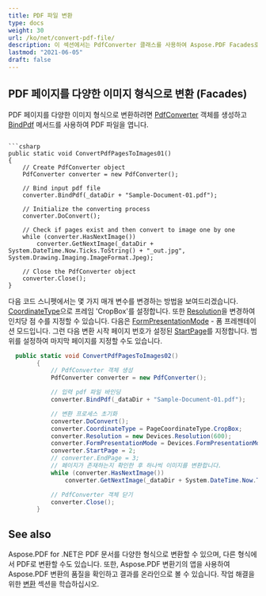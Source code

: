 ```yaml
---
title: PDF 파일 변환
type: docs
weight: 30
url: /ko/net/convert-pdf-file/
description: 이 섹션에서는 PdfConverter 클래스를 사용하여 Aspose.PDF Facades로 PDF 파일을 변환하는 방법을 설명합니다.
lastmod: "2021-06-05"
draft: false
---
```


## PDF 페이지를 다양한 이미지 형식으로 변환 (Facades)

PDF 페이지를 다양한 이미지 형식으로 변환하려면 [PdfConverter](https://reference.aspose.com/pdf/net/aspose.pdf.facades/pdfconverter) 객체를 생성하고 [BindPdf](https://reference.aspose.com/pdf/net/aspose.pdf.facades.facade/bindpdf/methods/3) 메서드를 사용하여 PDF 파일을 엽니다.
``` 그 후, 초기화 작업을 위해 [DoConvert](https://reference.aspose.com/pdf/net/aspose.pdf.facades/pdfconverter/methods/doconvert) 메서드를 호출해야 합니다. 그런 다음, [HasNextImage](https://reference.aspose.com/pdf/net/aspose.pdf.facades/pdfconverter/methods/hasnextimage) 및 [GetNextImage](https://reference.aspose.com/pdf/net/aspose.pdf.facades.pdfconverter/getnextimage/methods/6) 메서드를 사용하여 모든 페이지를 순회할 수 있습니다. [GetNextImage](https://reference.aspose.com/pdf/net/aspose.pdf.facades.pdfconverter/getnextimage/methods/6) 메서드는 특정 페이지의 이미지를 생성할 수 있게 해줍니다. 이 메서드에 ImageFormat을 전달하여 JPEG, GIF 또는 PNG 등 특정 유형의 이미지를 생성해야 합니다. 마지막으로, [PdfConverter](https://reference.aspose.com/pdf/net/aspose.pdf.facades/pdfconverter) 클래스의 [Close](https://reference.aspose.com/pdf/net/aspose.pdf.facades/pdfconverter/methods/close) 메서드를 호출하십시오. 다음 코드 스니펫은 PDF 페이지를 이미지로 변환하는 방법을 보여줍니다.

```csharp
public static void ConvertPdfPagesToImages01()
{
    // Create PdfConverter object
    PdfConverter converter = new PdfConverter();

    // Bind input pdf file
    converter.BindPdf(_dataDir + "Sample-Document-01.pdf");

    // Initialize the converting process
    converter.DoConvert();

    // Check if pages exist and then convert to image one by one
    while (converter.HasNextImage())
        converter.GetNextImage(_dataDir + System.DateTime.Now.Ticks.ToString() + "_out.jpg", System.Drawing.Imaging.ImageFormat.Jpeg);

    // Close the PdfConverter object
    converter.Close();
}
```
다음 코드 스니펫에서는 몇 가지 매개 변수를 변경하는 방법을 보여드리겠습니다. [CoordinateType](https://reference.aspose.com/pdf/net/aspose.pdf.facades/pdfconverter/properties/coordinatetype)으로 프레임 'CropBox'를 설정합니다. 또한 [Resolution](https://reference.aspose.com/pdf/net/aspose.pdf.facades/pdfconverter/properties/resolution)을 변경하여 인치당 점 수를 지정할 수 있습니다. 다음은 [FormPresentationMode](https://reference.aspose.com/pdf/net/aspose.pdf.facades/pdfconverter/properties/formpresentationmode) - 폼 프레젠테이션 모드입니다. 그런 다음 변환 시작 페이지 번호가 설정된 [StartPage](https://reference.aspose.com/pdf/net/aspose.pdf.facades/pdfconverter/properties/startpage)를 지정합니다. 범위를 설정하여 마지막 페이지를 지정할 수도 있습니다.

```csharp
  public static void ConvertPdfPagesToImages02()
        {
            // PdfConverter 객체 생성
            PdfConverter converter = new PdfConverter();

            // 입력 pdf 파일 바인딩
            converter.BindPdf(_dataDir + "Sample-Document-01.pdf");

            // 변환 프로세스 초기화
            converter.DoConvert();
            converter.CoordinateType = PageCoordinateType.CropBox;
            converter.Resolution = new Devices.Resolution(600);
            converter.FormPresentationMode = Devices.FormPresentationMode.Production;
            converter.StartPage = 2;
            // converter.EndPage = 3;
            // 페이지가 존재하는지 확인한 후 하나씩 이미지를 변환합니다.
            while (converter.HasNextImage())
                converter.GetNextImage(_dataDir + System.DateTime.Now.Ticks.ToString() + "_out.jpg", System.Drawing.Imaging.ImageFormat.Jpeg);

            // PdfConverter 객체 닫기
            converter.Close();
        }
```

## See also

Aspose.PDF for .NET은 PDF 문서를 다양한 형식으로 변환할 수 있으며, 다른 형식에서 PDF로 변환할 수도 있습니다. 또한, Aspose.PDF 변환기의 앱을 사용하여 Aspose.PDF 변환의 품질을 확인하고 결과를 온라인으로 볼 수 있습니다. 작업 해결을 위한 [변환](/pdf/ko/net/converting/) 섹션을 학습하십시오.